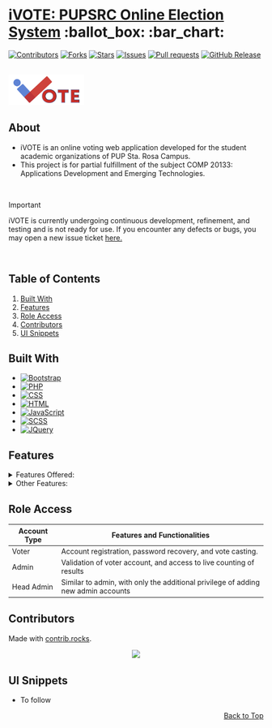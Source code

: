 <a name="readme-top"></a>

<div align="start">
  <h1><a href="https://www.ivote-pupsrc.com/">iVOTE: PUPSRC Online Election System</a> :ballot_box: :bar_chart:</h1>
</div>

[![Contributors][contributors-shield]][contributors-url]
[![Forks][forks-shield]][forks-url]
[![Stars][stars-shield]][stars-url]
[![Issues][issues-shield]][issues-url]
[![Pull requests][pull-requests-shield]][pull-requests-url]
[![GitHub Release][release-shield]][release-url]

<!-- PROJECT LOGO -->
<br />
<div align="left">
  <a href="https://www.ivote-pupsrc.com/">
    <img src="src/images/resc/iVOTE4.webp" alt="Logo" width="150" height="60">
  </a>

  <div align="start">
      <h2>About</h2>
      <ul>
        <li>iVOTE is an online voting web application developed for the student academic organizations of PUP Sta. Rosa Campus.</li>
        <li>This project is for partial fulfillment of the subject COMP 20133: Applications Development and Emerging Technologies.</li>
      </ul>
  </div>
</div>

<br />

> [!IMPORTANT]
> iVOTE is currently undergoing continuous development, refinement, and testing and is not ready for use. If you encounter any defects or bugs, you may open a new issue ticket [here.](https://github.com/BSIT-3-1-APPDEV/PUPSRC-AutomatedElectionSystem/issues)
 
<br />

<!-- TABLE OF CONTENTS -->
<h2>Table of Contents</h2>
<ol>
  <li><a href="#built-with">Built With</a></li>
  <li><a href="#features">Features</a></li>
<!--   <li>
    <a href="#installation">Installation</a>
    <ul>
      <li><a href="#prerequisites">Prerequisites</a></li>
      <li><a href="#steps">Steps</a></li>
    </ul>
  </li> -->
  <li><a href="#role-access">Role Access</a></li>
  <li><a href="#contributors">Contributors</a></li>
  <li><a href="#ui-snippets">UI Snippets</a></li>
</ol>


## Built With

* [![Bootstrap][Bootstrap.com]][Bootstrap-url]
* [![PHP](https://img.shields.io/badge/PHP-777BB4?style=for-the-badge&logo=php&logoColor=white)][PHP-url]
* [![CSS](https://img.shields.io/badge/CSS-1572B6?style=for-the-badge&logo=css3&logoColor=white)][CSS-url]
* [![HTML](https://img.shields.io/badge/HTML-E34F26?style=for-the-badge&logo=html5&logoColor=white)][HTML-url]
* [![JavaScript](https://img.shields.io/badge/JavaScript-F7DF1E?style=for-the-badge&logo=javascript&logoColor=black)][JavaScript-url]
* [![SCSS](https://img.shields.io/badge/SCSS-CC6699?style=for-the-badge&logo=sass&logoColor=white)][SCSS-url]
* [![JQuery][JQuery.com]][JQuery-url]


<!-- GETTING STARTED -->
## Features

<details><summary>Features Offered:</summary>
<ol>
  <li>Electronic Ballot Form</li>
  <li>Live Counting of Results</li>
  <li>
    Election configuration
    <ul>
      <li>Vote Scheduling</li>
      <li>Dynamic Voting Guidelines</li>
      <li>Rich-text Editor</li>
    </ul>
  </li>
  <li>Exportation of Election Results</li>
  <li>Candidates Information Management</li>
  <li>Voters Account Mangagement</li>
  <li>Password Recovery</li>
</ol></details>

<details><summary>Other Features:</summary>
<ol>  
  <li>Mobile Responsive</li>
  <li>Full Screen Toggle of Live Results</li>
  <li>Anonymous Toggle of Live Results</li>
</ol></details>


<!-- ROLE ACCESS -->
## Role Access

| Account Type | Features and Functionalities |
|--------|--------|
| Voter | Account registration, password recovery, and vote casting. | 
| Admin | Validation of voter account, and access to live counting of results | 
| Head Admin | Similar to admin, with only the additional privilege of adding new admin accounts |


<!-- CONTRIBUTORS -->
## Contributors

Made with [contrib.rocks](https://contrib.rocks).
<div align="center">
  <a href="https://github.com/BSIT-3-1-APPDEV/PUPSRC-AutomatedElectionSystem/graphs/contributors">
    <img src="https://contrib.rocks/image?repo=BSIT-3-1-APPDEV/PUPSRC-AutomatedElectionSystem" />
  </a>
</div>


## UI Snippets
- To follow

<p align="right"><a href="#readme-top">Back to Top</a></p>

<!-- MARKDOWN LINKS & IMAGES -->
<!-- https://www.markdownguide.org/basic-syntax/#reference-style-links -->
[contributors-shield]: https://img.shields.io/github/contributors/BSIT-3-1-APPDEV/PUPSRC-AutomatedElectionSystem.svg
[contributors-url]: https://github.com/BSIT-3-1-APPDEV/PUPSRC-AutomatedElectionSystem/graphs/contributors
[forks-shield]: https://img.shields.io/github/forks/BSIT-3-1-APPDEV/PUPSRC-AutomatedElectionSystem.svg?
[forks-url]: https://github.com/BSIT-3-1-APPDEV/PUPSRC-AutomatedElectionSystem/network/members
[stars-shield]: https://img.shields.io/github/stars/BSIT-3-1-APPDEV/PUPSRC-AutomatedElectionSystem.svg
[stars-url]: https://github.com/BSIT-3-1-APPDEV/PUPSRC-AutomatedElectionSystem/stargazers
[issues-shield]: https://img.shields.io/github/issues/BSIT-3-1-APPDEV/PUPSRC-AutomatedElectionSystem.svg
[issues-url]: https://github.com/BSIT-3-1-APPDEV/PUPSRC-AutomatedElectionSystem/issues
[pull-requests-shield]: https://img.shields.io/github/issues-pr/BSIT-3-1-APPDEV/PUPSRC-AutomatedElectionSystem.svg
[pull-requests-url]: https://github.com/BSIT-3-1-APPDEV/PUPSRC-AutomatedElectionSystem/pulls
[release-shield]: https://img.shields.io/github/release/BSIT-3-1-APPDEV/PUPSRC-AutomatedElectionSystem.svg
[release-url]: https://github.com/BSIT-3-1-APPDEV/PUPSRC-AutomatedElectionSystem/releases
[Bootstrap.com]: https://img.shields.io/badge/Bootstrap-563D7C?style=for-the-badge&logo=bootstrap&logoColor=white
[Bootstrap-url]: https://getbootstrap.com
[PHP-url]: https://www.php.net
[CSS-url]: https://developer.mozilla.org/en-US/docs/Web/CSS
[HTML-url]: https://developer.mozilla.org/en-US/docs/Web/HTML
[JavaScript-url]: https://developer.mozilla.org/en-US/docs/Web/JavaScript
[SCSS-url]: https://sass-lang.com/documentation/syntax
[JQuery.com]: https://img.shields.io/badge/jQuery-0769AD?style=for-the-badge&logo=jquery&logoColor=white
[JQuery-url]: https://jquery.com 
